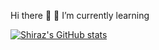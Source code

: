  Hi there 👋
🌱 I’m currently learning




 [![Shiraz's GitHub stats](https://github-readme-stats.vercel.app/api?username=shiraz768)](https://github.com/anuraghazra/github-readme-stats)
<!--
**shiraz768/shiraz768** is a ✨ _special_ ✨ repository because its `README.md` (this file) appears on your GitHub profile.

Here are some ideas to get you started:

- 🔭 I’m currently working on ...
- 🌱 I’m currently learning ...
- 👯 I’m looking to collaborate on ...
- 🤔 I’m looking for help with ...
- 💬 Ask me about ...
- 📫 How to reach me: ...
- 😄 Pronouns: ...
- ⚡ Fun fact: ...
-->
